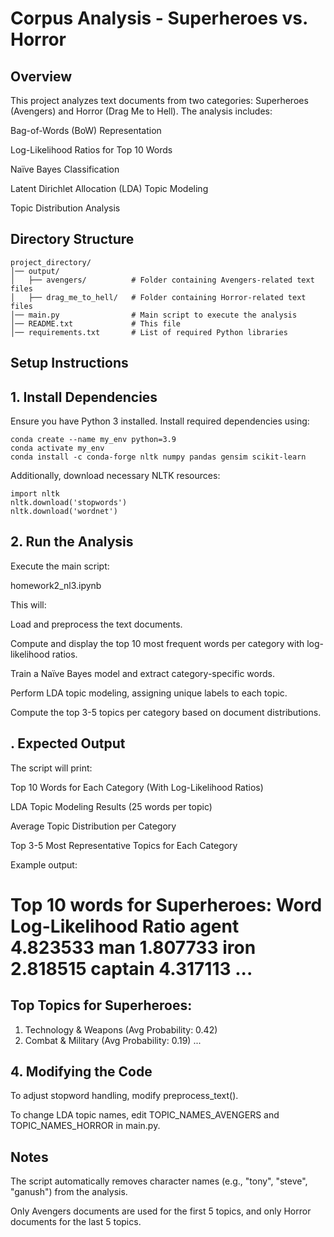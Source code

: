 # Corpus Analysis - Superheroes vs. Horror

## Overview

This project analyzes text documents from two categories: Superheroes (Avengers) and Horror (Drag Me to Hell). The analysis includes:

Bag-of-Words (BoW) Representation

Log-Likelihood Ratios for Top 10 Words

Naïve Bayes Classification

Latent Dirichlet Allocation (LDA) Topic Modeling

Topic Distribution Analysis

## Directory Structure

```
project_directory/
│── output/
│   ├── avengers/          # Folder containing Avengers-related text files
│   ├── drag_me_to_hell/   # Folder containing Horror-related text files
│── main.py                # Main script to execute the analysis
│── README.txt             # This file
│── requirements.txt       # List of required Python libraries
```

## Setup Instructions

## 1. Install Dependencies

Ensure you have Python 3 installed. Install required dependencies using:
```
conda create --name my_env python=3.9
conda activate my_env
conda install -c conda-forge nltk numpy pandas gensim scikit-learn

```
Additionally, download necessary NLTK resources:
```
import nltk
nltk.download('stopwords')
nltk.download('wordnet')
```
## 2. Run the Analysis

Execute the main script:

homework2_nl3.ipynb

This will:

Load and preprocess the text documents.

Compute and display the top 10 most frequent words per category with log-likelihood ratios.

Train a Naïve Bayes model and extract category-specific words.

Perform LDA topic modeling, assigning unique labels to each topic.

Compute the top 3-5 topics per category based on document distributions.

## . Expected Output

The script will print:

Top 10 Words for Each Category (With Log-Likelihood Ratios)

LDA Topic Modeling Results (25 words per topic)

Average Topic Distribution per Category

Top 3-5 Most Representative Topics for Each Category

Example output:

Top 10 words for Superheroes:
  Word      Log-Likelihood Ratio
  agent               4.823533
  man                 1.807733
  iron                2.818515
  captain             4.317113
...
==================================================

## Top Topics for Superheroes:
1. Technology & Weapons (Avg Probability: 0.42)
2. Combat & Military (Avg Probability: 0.19)
...

## 4. Modifying the Code

To adjust stopword handling, modify preprocess_text().

To change LDA topic names, edit TOPIC_NAMES_AVENGERS and TOPIC_NAMES_HORROR in main.py.

## Notes

The script automatically removes character names (e.g., "tony", "steve", "ganush") from the analysis.

Only Avengers documents are used for the first 5 topics, and only Horror documents for the last 5 topics.
